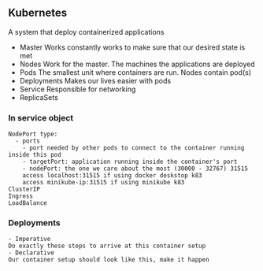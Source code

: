 ## Kubernetes
A system that deploy containerized applications

- Master
    Works constantly works to make sure that our desired state is met
- Nodes
    Work for the master. The machines the applications are deployed
- Pods
    The smallest unit where containers are run. Nodes contain pod(s)
- Deployments
    Makes our lives easier with pods
- Service
    Responsible for networking
- ReplicaSets

### In service object
    NodePort type:
      - ports
        - port needed by other pods to connect to the container running inside this pod
        - targetPort: application running inside the container's port
        - nodePort: the one we care about the most (30000 - 32767) 31515
        access localhost:31515 if using docker deskstop k83
        access minikube-ip:31515 if using minikube k83
    ClusterIP
    Ingress
    LoadBalance

### Deployments
    - Imperative
    Do exactly these steps to arrive at this container setup
    - Declarative
    Our container setup should look like this, make it happen
